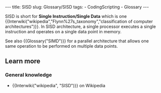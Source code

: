 --- title: SISD slug: Glossary/SISD tags: - CodingScripting - Glossary ---

SISD is short for **Single Instruction/Single Data** which is one {{Interwiki("wikipedia","Flynn%27s\_taxonomy","classification of computer architectures")}}. In SISD architecture, a single processor executes a single instruction and operates on a single data point in memory.

See also {{Glossary("SIMD")}} for a parallel architecture that allows one same operation to be performed on multiple data points.

## Learn more

### General knowledge

- {{Interwiki("wikipedia", "SISD")}} on Wikipedia

